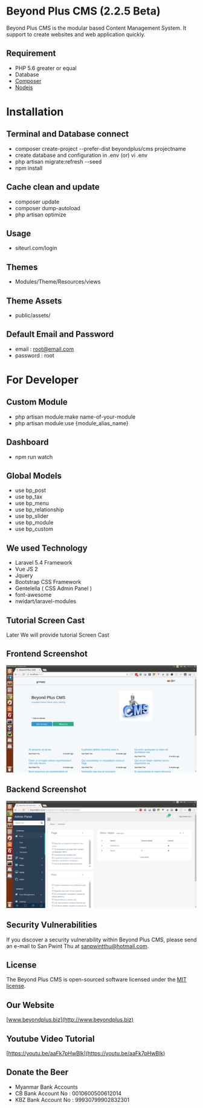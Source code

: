 # Beyond Plus CMS (2.2.5 Beta)

Beyond Plus CMS is the modular based Content Management System. It support to create websites and web application quickly. 

## Requirement

* PHP 5.6 greater or equal
* Database
* [Composer](https://getcomposer.org)
* [Nodejs](https://nodejs.org)

# Installation

## Terminal and Database connect

* composer create-project --prefer-dist beyondplus/cms projectname
* create database and configuration in .env (or) vi .env
* php artisan migrate:refresh --seed
* npm install

## Cache clean and update
* composer update
* composer dump-autoload
* php artisan optimize

## Usage
* siteurl.com/login

## Themes
* Modules/Theme/Resources/views

## Theme Assets
* public/assets/

## Default Email and Password
* email 	: root@email.com
* password	: root

# For Developer
## Custom Module
* php artisan module:make name-of-your-module
* php artisan module:use {module_alias_name} 

## Dashboard
* npm run watch

## Global Models
* use bp_post
* use bp_tax
* use bp_menu
* use bp_relationship
* use bp_slider
* use bp_module
* use bp_custom

## We used Technology
* Laravel 5.4 Framework
* Vue JS 2
* Jquery
* Bootstrap CSS Framework
* Gentelella ( CSS Admin Panel )
* font-awesome
* nwidart/laravel-modules

## Tutorial Screen Cast
Later We will provide tutorial Screen Cast

## Frontend Screenshot
![alt text](https://github.com/beyondplus/cms/raw/master/frontend.png "Front Screenshot")

## Backend Screenshot
![alt text](https://github.com/beyondplus/cms/raw/master/backend.png "Backend Screenshot")

## Security Vulnerabilities

If you discover a security vulnerability within Beyond Plus CMS, please send an e-mail to San Pwint Thu at sanpwintthu@hotmail.com.

## License

The Beyond Plus CMS is open-sourced software licensed under the [MIT license](http://opensource.org/licenses/MIT).

## Our Website

[www.beyondplus.biz](http://www.beyondplus.biz)

## Youtube Video Tutorial

[https://youtu.be/aaFk7pHwBlk](https://youtu.be/aaFk7pHwBlk)

## Donate the Beer
* Myanmar Bank Accounts
* CB Bank Account No  : 0010600500612014
* KBZ Bank Account No : 99930799902832301


